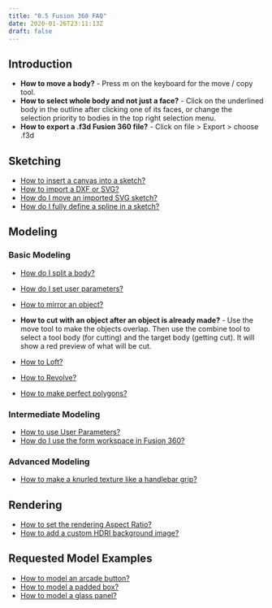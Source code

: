 ```yaml
---
title: "0.5 Fusion 360 FAQ"
date: 2020-01-26T23:11:13Z
draft: false
---
```


## Introduction

- **How to move a body?** - Press m on the keyboard for the move / copy tool.
- **How to select whole body and not just a face?** - Click on the underlined body in the outline after clicking one of its faces, or change the selection priority to bodies in the top right selection menu.
- **How to export a .f3d Fusion 360 file?** - Click on file > Export > choose .f3d

## Sketching

- [How to insert a canvas into a sketch?](https://youtu.be/-3SMfrnWMTE)
- [How to import a DXF or SVG?](https://youtu.be/aMBnke14Wgg)
- [How do I move an imported SVG sketch?](https://youtu.be/PX9jWmmGTfo)
- [How do I fully define a spline in a sketch?](https://youtu.be/ynBl9XJesDs)

## Modeling

### Basic Modeling

- [How do I split a body?](https://youtu.be/d4iPXS8g9ms)
- [How do I set user parameters?](https://youtu.be/H6W-Og4YyZ8)

- [How to mirror an object?](https://youtu.be/vwCUjtsghdI)
- **How to cut with an object after an object is already made?** - Use the move tool to make the objects overlap. Then use the combine tool to select a tool body (for cutting) and the target body (getting cut). It will show a red preview of what will be cut.
- [How to Loft?](https://youtu.be/VzossdZbGtk)
- [How to Revolve?](https://youtu.be/VzossdZbGtk)
- [How to make perfect polygons?](https://youtu.be/Gpplnrtf3UE)

### Intermediate Modeling

- [How to use User Parameters?](https://youtu.be/H6W-Og4YyZ8)
- [How do I use the form workspace in Fusion 360?](https://youtube.com/playlist?list=PL8G4GiXpgTvL9MrVHLOWikPVFn-NPUWmp)

### Advanced Modeling

- [How to make a knurled texture like a handlebar grip?](https://youtu.be/xHas0R5-6uc)

## Rendering

- [How to set the rendering Aspect Ratio?](https://youtu.be/NLr1FG27BGs)
- [How to add a custom HDRI background image?](https://www.youtube.com/MmJL4zjfmic)

## Requested Model Examples

- [How to model an arcade button?](https://youtu.be/aIH8ccLzAi4)
- [How to model a padded box?](https://youtu.be/jvBfrFdsiV4)
- [How to model a glass panel?](https://youtu.be/npRZdueFu8M)
